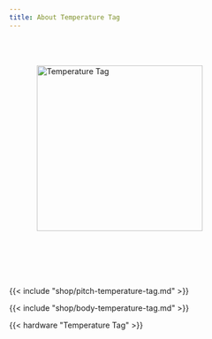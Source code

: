 ```yaml
---
title: About Temperature Tag
---
```


<style>
.module-pitch img {
    margin: 50px;
}
.module-pitch p {
    margin-top: 50px;
}
</style>

<div class="clearfix module-pitch">
<img class="pull-left" src="temperature-tag.png" alt="Temperature Tag" width="300">
<p>{{< include "shop/pitch-temperature-tag.md" >}}</p>
</div>

{{< include "shop/body-temperature-tag.md" >}}

{{< hardware "Temperature Tag" >}}
